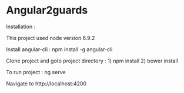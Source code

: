 # Angular2guards

Installation :

This project used node version 6.9.2

Install angular-cli : npm install -g angular-cli

Clone project and goto project directory : 1) npm install 2) bower install

To run project : ng serve

Navigate to http://localhost:4200

